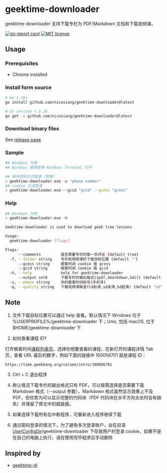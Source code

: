 # geektime-downloader

geektime-downloader 支持下载专栏为 PDF/Markdown 文档和下载视频课。

[![go report card](https://goreportcard.com/badge/github.com/nicoxiang/geektime-downloader "go report card")](https://goreportcard.com/report/github.com/nicoxiang/geektime-downloader)
[![MIT license](https://img.shields.io/badge/license-MIT-brightgreen.svg)](https://opensource.org/licenses/MIT)

## Usage

### Prerequisites

- Chrome installed

### Install form source

```bash
# Go 1.16+
go install github.com/nicoxiang/geektime-downloader@latest

# Go version < 1.16
go get -u github.com/nicoxiang/geektime-downloader@latest
```

### Download binary files

See [release page](https://github.com/nicoxiang/geektime-downloader/releases)

### Sample

```bash
## Windows 为例
## Windows 推荐使用 Windows Terminal 打开

## 账号密码方式登录（常用）
> geektime-downloader.exe -u "phone number"
## cookie 方式登录
> geektime-downloader.exe --gcid "gcid" --gcess "gcess"
```

### Help

```bash
## Windows 为例
> geektime-downloader.exe -h

Geektime-downloader is used to download geek time lessons

Usage:
  geektime-downloader [flags]

Flags:
      --comments         是否需要专栏的第一页评论 (default true)
  -f, --folder string    专栏和视频课的下载目标位置 (default "")
      --gcess string     极客时间 cookie 值 gcess
      --gcid string      极客时间 cookie 值 gcid
  -h, --help             help for geektime-downloader
      --output int8      下载专栏的输出格式(1pdf,2markdown,3all) (default 1)
  -u, --phone string     你的极客时间账号(手机号)
  -q, --quality string   下载视频清晰度(ld标清,sd高清,hd超清) (default "sd")  
```

## Note

1. 文件下载目标位置可以通过 help 查看。默认情况下 Windows 位于 %USERPROFILE%/geektime-downloader 下；Unix, 包括 macOS, 位于 $HOME/geektime-downloader 下

2. 如何查看课程 ID?

打开极客时间[课程列表页](https://time.geekbang.org/resource)，选择你想要查看的课程，在新打开的课程详情 Tab 页，查看 URL 最后的数字，例如下面的链接中 100056701 就是课程 ID：

```
https://time.geekbang.org/column/intro/100056701
```

3. Ctrl + C 退出程序

4. 默认情况下载专栏的输出格式只有 PDF，可以按需选择是否需要下载 Markdown 格式（--output 参数），Markdown 格式虽然显示效果上不及 PDF，但优势为可以显示完整的代码块（PDF 代码块在水平方向太长时会有缺失）并保留了原文中的超链接。

5. 如果选择下载所有后中断程序，可重新进入程序继续下载

6. 通过密码登录的情况下，为了避免多次登录账户，会在目录 [UserConfigDir](https://pkg.go.dev/os#UserConfigDir)/geektime-downloader 下存放用户的登录 cookie，如果不是在自己的电脑上执行，请在使用完毕程序后手动删除

## Inspired by 

* [geektime-dl](https://github.com/mmzou/geektime-dl)
